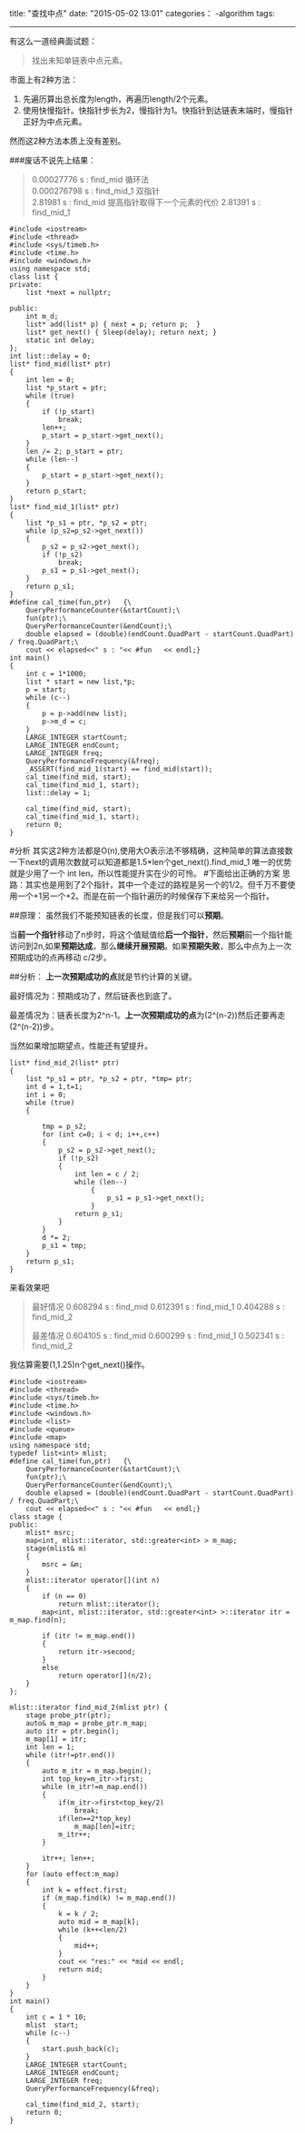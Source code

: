 title: "查找中点"
date: "2015-05-02 13:01"
categories：
    -algorithm
tags:
    
---

有这么一道经典面试题：
> 找出未知单链表中点元素。


市面上有2种方法：
1. 先遍历算出总长度为length，再遍历length/2个元素。
2. 使用快慢指针。快指针步长为2，慢指针为1。快指针到达链表末端时，慢指针正好为中点元素。

然而这2种方法本质上没有差别。

###废话不说先上结果：

> 0.00027776 s : find_mid   循环法  
> 0.000276798 s : find_mid_1  双指针  
> 2.81981 s : find_mid			提高指针取得下一个元素的代价 
> 2.81391 s : find_mid_1

```
#include <iostream>
#include <thread>
#include <sys/timeb.h>
#include <time.h>
#include <windows.h>
using namespace std;
class list {
private:
	list *next = nullptr;
	
public:
	int m_d;
	list* add(list* p) { next = p; return p;  }
	list* get_next() { Sleep(delay); return next; }
	static int delay;
};
int list::delay = 0;
list* find_mid(list* ptr)
{
	int len = 0;
	list *p_start = ptr;
	while (true)
	{
		if (!p_start)
			break;
		len++;
		p_start = p_start->get_next();
	}
	len /= 2; p_start = ptr;
	while (len--)
	{
		p_start = p_start->get_next();
	}
	return p_start;
}
list* find_mid_1(list* ptr)
{
	list *p_s1 = ptr, *p_s2 = ptr;
	while (p_s2=p_s2->get_next())
	{
		p_s2 = p_s2->get_next();
		if (!p_s2)
			break;
		p_s1 = p_s1->get_next(); 
	}
	return p_s1;
}
#define cal_time(fun,ptr)	{\
	QueryPerformanceCounter(&startCount);\
	fun(ptr);\
	QueryPerformanceCounter(&endCount);\
	double elapsed = (double)(endCount.QuadPart - startCount.QuadPart) / freq.QuadPart;\
	cout << elapsed<<" s : "<< #fun   << endl;}
int main()
{
	int c = 1*1000;
	list * start = new list,*p;
	p = start;
	while (c--)
	{
		p = p->add(new list);
		p->m_d = c;
	}
	LARGE_INTEGER startCount;
	LARGE_INTEGER endCount;
	LARGE_INTEGER freq;
	QueryPerformanceFrequency(&freq);
	_ASSERT(find_mid_1(start) == find_mid(start));
	cal_time(find_mid, start);
	cal_time(find_mid_1, start);
	list::delay = 1;

	cal_time(find_mid, start);
	cal_time(find_mid_1, start);
    return 0;
}
```
#分析
其实这2种方法都是O(n),使用大O表示法不够精确，这种简单的算法直接数一下next的调用次数就可以知道都是1.5*len个get_next().find_mid_1 唯一的优势就是少用了一个 int len。所以性能提升实在少的可怜。
#下面给出正确的方案
思路：其实也是用到了2个指针，其中一个走过的路程是另一个的1/2。但千万不要使用一个+1另一个+2。而是在前一个指针遍历的时候保存下来给另一个指针。

##原理：
虽然我们不能预知链表的长度，但是我们可以**预期**。

当**前一个指针**移动了n步时，将这个值赋值给**后一个指针**，然后**预期**前一个指针能访问到2n,如果**预期达成**，那么**继续开展预期**。如果**预期失败**，那么中点为上一次预期成功的点再移动 c/2步。

##分析：
**上一次预期成功的点**就是节约计算的关键。

最好情况为：预期成功了，然后链表也到底了。

最差情况为：链表长度为2^n-1。**上一次预期成功的点**为(2^(n-2))然后还要再走(2^(n-2))步。

当然如果增加期望点，性能还有望提升。
```
list* find_mid_2(list* ptr)
{
	list *p_s1 = ptr, *p_s2 = ptr, *tmp= ptr;
	int d = 1,t=1;
	int i = 0;
	while (true)
	{
		
		tmp = p_s2;
		for (int c=0; i < d; i++,c++)
		{
			p_s2 = p_s2->get_next();
			if (!p_s2)
			{
				int len = c / 2;
				while (len--)
					{
						p_s1 = p_s1->get_next();
					}
				return p_s1;
			}
		}
		d *= 2;
		p_s1 = tmp;
	}
	return p_s1;
}
```
来看效果吧

>最好情况
> 0.608294 s : find_mid 
0.612391 s : find_mid_1
0.404288 s : find_mid_2
> 
> 最差情况
> 0.604105 s : find_mid
0.600299 s : find_mid_1
0.502341 s : find_mid_2

我估算需要(1,1.25)n个get_next()操作。

```
#include <iostream>
#include <thread>
#include <sys/timeb.h>
#include <time.h>
#include <windows.h>
#include <list>
#include <queue>
#include <map>
using namespace std;
typedef list<int> mlist;
#define cal_time(fun,ptr)	{\
	QueryPerformanceCounter(&startCount);\
	fun(ptr);\
	QueryPerformanceCounter(&endCount);\
	double elapsed = (double)(endCount.QuadPart - startCount.QuadPart) / freq.QuadPart;\
	cout << elapsed<<" s : "<< #fun   << endl;}
class stage {
public:
	mlist* msrc;
	map<int, mlist::iterator, std::greater<int> > m_map;
	stage(mlist& m)
	{
		msrc = &m;
	}
	mlist::iterator operator[](int n)
	{
		if (n == 0)
			return mlist::iterator();
		map<int, mlist::iterator, std::greater<int> >::iterator itr = m_map.find(n);
		
		if (itr != m_map.end())
		{
			return itr->second;
		}
		else
			return operator[](n/2);
	}
};

mlist::iterator find_mid_2(mlist ptr) {
	stage probe_ptr(ptr);
	auto& m_map = probe_ptr.m_map;
	auto itr = ptr.begin();
	m_map[1] = itr;
	int len = 1;
	while (itr!=ptr.end())
	{
		auto m_itr = m_map.begin();
		int top_key=m_itr->first;
		while (m_itr!=m_map.end())
		{
			if(m_itr->first<top_key/2)
				break;
			if(len==2*top_key)
				m_map[len]=itr;
			m_itr++;
		}
		
		itr++; len++;
	} 
	for (auto effect:m_map)
	{
		int k = effect.first;
		if (m_map.find(k) != m_map.end())
		{
			k = k / 2;
			auto mid = m_map[k]; 
			while (k++<len/2)
			{
				mid++;
			}
			cout << "res:" << *mid << endl;
			return mid;
		}
	}
}
int main()
{
	int c = 1 * 10;
	mlist  start;
	while (c--)
	{
		start.push_back(c);
	}
	LARGE_INTEGER startCount;
	LARGE_INTEGER endCount;
	LARGE_INTEGER freq;
	QueryPerformanceFrequency(&freq);

	cal_time(find_mid_2, start);
	return 0;
}
```